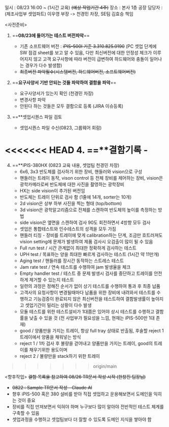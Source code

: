 일시 : 08/23 16:00 ~ (1시간 교육) ~~(예상 작업기간 4주)~~
장소 : 본사 1층 공장
담당자 : (제조사업부 셋업파트) 이우영 부장 -> 천경민 차장, SE팀 김효승 책임

<사전준비>
1. ==**08/23에 들어가는 테스트 버전파악**==
	- 기존 소프트웨어 버전 : ~~iPIS-500I 기준 3.310.825.0190~~ (PC 셋업 단계에 SW 점검 sheet를 보고 알 수 있음, 다만 최신버전에 대한 안정성 체크가 이루어지지 않고 고객 요구사항에 따라 버전이 급변하여 하드웨어와 충돌이 일어나는 경우가 다수 발생함)
	- ~~최종버전 파악필수(시스템버전, 하드웨어버전, 소프트웨어버전)~~

2. ==**요구사양서 기반 안되는 것들 파악하여 결함을 파악**==
	- 요구사양서가 있는지 확인 (천경민 차장)
	- 변경사항 파악
	- 안된다 하는 것들은 모두 결함으로 등록 (JIRA 이슈등록)

3. ==**셋업시퀀스 파일 검토
	- 셋업시퀀스 파일 수신(0823, 그룹웨어 회람)

<<<<<<< HEAD
4. ==**결함기록
	- 
=======
4. ==**iPIS-380HX (0823 교육 내용, 셋업팀 천경민 차장)
	- 6x6, 3x3 반도체를 검사하기 위한 장비, 핸들러와 vision으로 구성
	- 핸들러는 트레이 동작, vison control 등 전체 장비를 제어하는 장비, vision은 광학카메라로써 반도체에 대한 사진을 촬영하는 광학장비
	- HX는 side vision이 추가된 버전임
	- 반도체는 트레이 단위로 검사 함 (1줄에 14개, sorter는 10개)
	- 2d vision은 상부 하부 사진을 찍는 형태 (top/bottom)
	- 3d vision은 광학알고리즘으로 전체를 스캔하여 반도체의 높이를 측정하는 방법
	- side vision은 옆면을 스캔하여 검사 90도 회전하면서 4방향 모두 검사
	- 셋업은 통합테스트와 인수테스트의 성격을 모두 가짐
	- 핸들러 티칭 - 장비를 트레이에 맞게 calibration하는 단계, 조금만 흐트러져도 vision setting에 문제가 발생하여 제품 검사시 오검출이 많이 될 수 있음
	- Full run test / 시간 관계없이 최대한 정확하게 검사하는 테스트
	- UPH test / 목표하는 양을 최대한 빠르게 검사하는 테스트 (1시간 약 11만개)
	- Aging test / 핸들러를 장시간 동작하는 스트레스 테스트
	- Jam rate test / 연속 테스트를 수행하여 jam 발생율을 체크
	- Empty handler test / 테스트 중 문제 발생시 검사를 중단하고 트레이를 안전하게 제거할 수 있는지 테스트
	- 일련의 과정은 정해진 순서가 없이 상기 테스트를 수행하여 통과 후 최종 납품
	- 고객사의 요청사항이 변경될때마다 납품을 위한 장비에 내려와서 테스트를 수행하고 기능검증이 완료되지 않은 최신버전을 테스트하여 결함발생률이 높아지고 셋업기간이 밀리는 상황이 다수 발생
	- 모듈 테스트를 위한 테스트설비가 1대쯤은 있어야 상시 테스트를 수행하고 결함률을 낮출 수 있을 것 (전 사업부가 필요성을 느낌, 현재는 iPIS-500만 1대 존재)
	- good / 양품만을 가지는 트레이, 항상 full tray 상태로 반출됨, 후술할 reject 1 트레이에서 양품을 채워넣는 방식
	- reject 1 / 1차 검사 후 불량을 걷어내고 양품만을 가지는 트레이, good의 트레이를 채우기위한 용도이며 
	- reject 2 / 불량만을 stack하기 위한 트레이
>>>>>>> origin/main

<향후작업>
~~결함 목록을 참고하여 08/26 TR문서 작성 시작 (한창진 팀장님)~~
- ~~0822 : Sample TR문서 작성 - Claude AI~~
- 향후 iPIS-500 혹은 380 설비를 받아 직접 셋업하고 운용해보면서 도메인을 익히는 것이 중요
- 장비를 직접 만져보면서 익혀야 하며 누구보다 많이 알아야 전반적인 테스트 체계를 구축할 수 있음
- 셋업과정을 수행하고 셋업팀보다 더 잘할 수 있도록 도메인 지식을 쌓아야 함